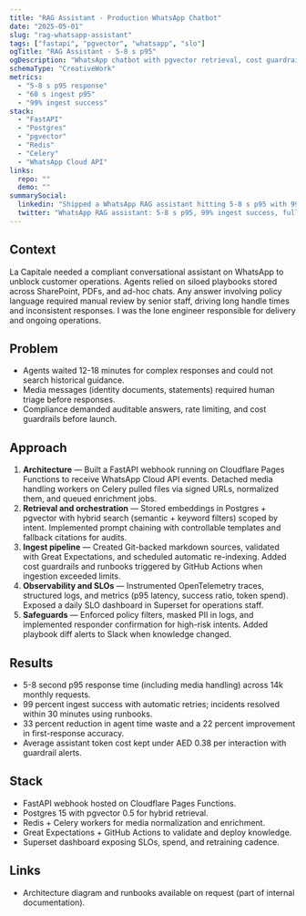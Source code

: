 ```yaml
---
title: "RAG Assistant - Production WhatsApp Chatbot"
date: "2025-05-01"
slug: "rag-whatsapp-assistant"
tags: ["fastapi", "pgvector", "whatsapp", "slo"]
ogTitle: "RAG Assistant - 5-8 s p95"
ogDescription: "WhatsApp chatbot with pgvector retrieval, cost guardrails, and incident runbooks."
schemaType: "CreativeWork"
metrics:
  - "5-8 s p95 response"
  - "60 s ingest p95"
  - "99% ingest success"
stack:
  - "FastAPI"
  - "Postgres"
  - "pgvector"
  - "Redis"
  - "Celery"
  - "WhatsApp Cloud API"
links:
  repo: ""
  demo: ""
summarySocial:
  linkedin: "Shipped a WhatsApp RAG assistant hitting 5-8 s p95 with 99% ingest success and documented runbooks."
  twitter: "WhatsApp RAG assistant: 5-8 s p95, 99% ingest success, full incident playbooks."
---
```


## Context

La Capitale needed a compliant conversational assistant on WhatsApp to unblock customer operations. Agents relied on siloed playbooks stored across SharePoint, PDFs, and ad-hoc chats. Any answer involving policy language required manual review by senior staff, driving long handle times and inconsistent responses. I was the lone engineer responsible for delivery and ongoing operations.

## Problem

- Agents waited 12-18 minutes for complex responses and could not search historical guidance.
- Media messages (identity documents, statements) required human triage before responses.
- Compliance demanded auditable answers, rate limiting, and cost guardrails before launch.

## Approach

1. **Architecture** — Built a FastAPI webhook running on Cloudflare Pages Functions to receive WhatsApp Cloud API events. Detached media handling workers on Celery pulled files via signed URLs, normalized them, and queued enrichment jobs.
2. **Retrieval and orchestration** — Stored embeddings in Postgres + pgvector with hybrid search (semantic + keyword filters) scoped by intent. Implemented prompt chaining with controllable templates and fallback citations for audits.
3. **Ingest pipeline** — Created Git-backed markdown sources, validated with Great Expectations, and scheduled automatic re-indexing. Added cost guardrails and runbooks triggered by GitHub Actions when ingestion exceeded limits.
4. **Observability and SLOs** — Instrumented OpenTelemetry traces, structured logs, and metrics (p95 latency, success ratio, token spend). Exposed a daily SLO dashboard in Superset for operations staff.
5. **Safeguards** — Enforced policy filters, masked PII in logs, and implemented responder confirmation for high-risk intents. Added playbook diff alerts to Slack when knowledge changed.

## Results

- 5-8 second p95 response time (including media handling) across 14k monthly requests.
- 99 percent ingest success with automatic retries; incidents resolved within 30 minutes using runbooks.
- 33 percent reduction in agent time waste and a 22 percent improvement in first-response accuracy.
- Average assistant token cost kept under AED 0.38 per interaction with guardrail alerts.

## Stack

- FastAPI webhook hosted on Cloudflare Pages Functions.
- Postgres 15 with pgvector 0.5 for hybrid retrieval.
- Redis + Celery workers for media normalization and enrichment.
- Great Expectations + GitHub Actions to validate and deploy knowledge.
- Superset dashboard exposing SLOs, spend, and retraining cadence.

## Links

- Architecture diagram and runbooks available on request (part of internal documentation).
